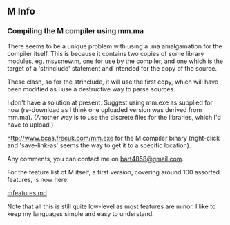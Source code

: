 ## M Info

### Compiling the M compiler using mm.ma

There seems to be a unique problem with using a .ma amalgamation for the compiler itself. This is because it contains two copies of some library modules, eg. msysnew.m, one for use by the compiler, and one which is the target of a 'strinclude' statement and intended for the copy of the source.

These clash, so for the strinclude, it will use the first copy, which will have been modified as I use a destructive way to parse sources.

I don't have a solution at present. Suggest using mm.exe as supplied for now (re-download as I think one uploaded version was derived from mm.ma). (Another way is to use the discrete files for the libraries, which I'd have to upload.)

http://www.bcas.freeuk.com/mm.exe  for the M compiler binary (right-click and 'save-link-as' seems the way to get it to a specific location).

Any comments, you can contact me on bart4858@gmail.com.

For the feature list of M itself, a first version, covering around 100 assorted features, is now here:

   [mfeatures.md](mfeatures.md)

Note that all this is still quite low-level as most features are minor. I like to keep my languages simple and easy to understand.
